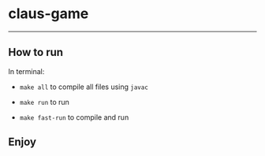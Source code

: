 # claus-game

---

## How to run

In terminal:

 - `make all` to compile all files using `javac`

 - `make run` to run

 - `make fast-run` to compile and run

## **Enjoy**
